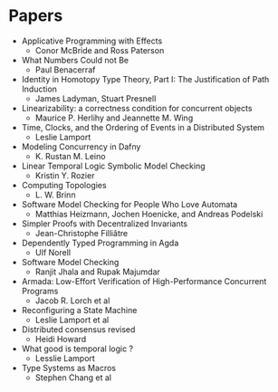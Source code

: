 # Papers
* Applicative Programming with Effects
  - Conor McBride and Ross Paterson
* What Numbers Could not Be
  - Paul Benacerraf
* Identity in Homotopy Type Theory, Part I: The Justification of Path Induction
  - James Ladyman, Stuart Presnell
* Linearizability: a correctness condition for concurrent objects
  - Maurice P. Herlihy and Jeannette M. Wing
* Time, Clocks, and the Ordering of Events in a Distributed System
  - Leslie Lamport
* Modeling Concurrency in Dafny
  - K. Rustan M. Leino
* Linear Temporal Logic Symbolic Model Checking
  - Kristin Y. Rozier
* Computing Topologies
  - L. W. Brinn
* Software Model Checking for People Who Love Automata
  - Matthias Heizmann, Jochen Hoenicke, and Andreas Podelski
* Simpler Proofs with Decentralized Invariants
  - Jean-Christophe Filliâtre
* Dependently Typed Programming in Agda
  - Ulf Norell
* Software Model Checking
  - Ranjit Jhala and Rupak Majumdar
* Armada: Low-Effort Verification of High-Performance Concurrent Programs
  - Jacob R. Lorch et al
* Reconfiguring a State Machine
  - Leslie Lamport et al
* Distributed consensus revised
  - Heidi Howard
* What good is temporal logic ?
  - Lesslie Lamport
* Type Systems as Macros
  - Stephen Chang et al
